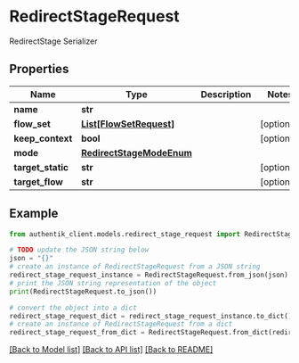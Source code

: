 # RedirectStageRequest

RedirectStage Serializer

## Properties

Name | Type | Description | Notes
------------ | ------------- | ------------- | -------------
**name** | **str** |  | 
**flow_set** | [**List[FlowSetRequest]**](FlowSetRequest.md) |  | [optional] 
**keep_context** | **bool** |  | [optional] 
**mode** | [**RedirectStageModeEnum**](RedirectStageModeEnum.md) |  | 
**target_static** | **str** |  | [optional] 
**target_flow** | **str** |  | [optional] 

## Example

```python
from authentik_client.models.redirect_stage_request import RedirectStageRequest

# TODO update the JSON string below
json = "{}"
# create an instance of RedirectStageRequest from a JSON string
redirect_stage_request_instance = RedirectStageRequest.from_json(json)
# print the JSON string representation of the object
print(RedirectStageRequest.to_json())

# convert the object into a dict
redirect_stage_request_dict = redirect_stage_request_instance.to_dict()
# create an instance of RedirectStageRequest from a dict
redirect_stage_request_from_dict = RedirectStageRequest.from_dict(redirect_stage_request_dict)
```
[[Back to Model list]](../README.md#documentation-for-models) [[Back to API list]](../README.md#documentation-for-api-endpoints) [[Back to README]](../README.md)


